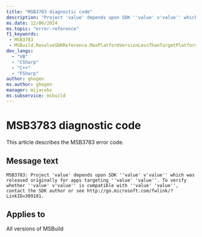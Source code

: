 ```yaml
---
title: "MSB3783 diagnostic code"
description: "Project 'value' depends upon SDK ''value' v'value'' which was released originally for apps targeting ''value' 'value''. To verify whether ''value' v'value'' is compatible with ''value' 'value'', contact the SDK author or see http://go.microsoft.com/fwlink/?LinkID=309181."
ms.date: 12/06/2024
ms.topic: "error-reference"
f1_keywords:
 - MSB3783
 - MSBuild.ResolveSDKReference.MaxPlatformVersionLessThanTargetPlatformVersion
dev_langs:
  - "VB"
  - "CSharp"
  - "C++"
  - "FSharp"
author: ghogen
ms.author: ghogen
manager: mijacobs
ms.subservice: msbuild
---
```


# MSB3783 diagnostic code

<!-- :::ErrorDefinitionDescription::: -->
<!-- :::editable-content name="introDescription"::: -->
This article describes the MSB3783 error code.
<!-- :::editable-content-end::: -->

## Message text

`MSB3783: Project 'value' depends upon SDK ''value' v'value'' which was released originally for apps targeting ''value' 'value''. To verify whether ''value' v'value'' is compatible with ''value' 'value'', contact the SDK author or see http://go.microsoft.com/fwlink/?LinkID=309181.`

<!-- :::editable-content name="postOutputDescription"::: -->
<!--
{StrBegin="MSB3783: "}
-->
<!-- :::editable-content-end::: -->
<!-- :::ErrorDefinitionDescription-end::: -->

## Applies to

All versions of MSBuild

